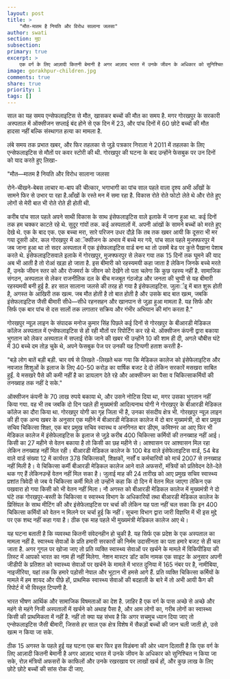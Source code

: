 ```yaml
---
layout: post
title: >
    "मौत-मातम है नियति और विरोध सालाना जलसा"
author: swati
section: मुद्दा
subsection:
primary: true
excerpt: >
    एक वर्ग के लिए आज़ादी कितनी बेमानी है अगर आज़ाद भारत में उनके जीवन के अधिकार को सुनिश्चित न किया जा सके, रोज़ मंत्रियों अफसरों के काफिलों और उनके रखरखाव पर लाखों खर्च हों, और कुछ लाख के लिए छोटे छोटे बच्चों की सांस रोक दी जाए.
image: gorakhpur-children.jpg
comments: true
share: true
priority: 1
tags: []
---
```


साल का यह समय एन्सेफलाइटिस से मौत, खासकर बच्चों की मौत का समय है. मगर गोरखपुर के सरकारी अस्पताल में ऑक्सीजन सप्लाई बंद होने से एक दिन में 23, और पांच दिनों में 60 छोटे बच्चों की मौत हादसा नहीं बल्कि संस्थागत हत्या का मामला है.

लंबे समय तक प्रभात खबर, और फिर तहलका से जुड़े पत्रकार निराला ने 2011 में तहलका के लिए एन्सेफलाइटिस से मौतों पर कवर स्टोरी की थी. गोरखपुर की घटना के बाद उन्होंने फेसबुक पर उन दिनों को याद करते हुए लिखा-

"मौत—मातम है नियति और विरोध सालाना जलसा

रोने-चीखने-बेबस लाचार मा-बाप की चीत्कार, भगाभागी का पांच साल पहले वाला दृश्य अभी आँखों के सामने फिर से उभार पा रहा है.आँखों के रस्ते मन में समा रहा है. विकास रोते रोते फोटो लेते थे और रोते हुए लोगों से मेरी बात भी रोते रोते ही होती थी.

करीब पांच साल पहले अपने साथी विकास के साथ इंसेफलाइटिस वाले इलाके में जाना हुआ था. कई दिनों तक हम चक्कर काटते रहे थे. सुदूर गांवों तक. कई अस्पतालों में. अपनी आंखों के सामने बच्चों को मरते हुए देखे थे. एक के बाद एक. एक बच्चा मरा, सारे परिजन उधर दौड़े कि तब तक खबर आयी कि दूसरा भी मर गया दूसरी ओर. कल गोरखपुर में आॅक्सीजन के अभाव में बच्चे मर गये, पांच साल पहले मुजफ्फरपुर में जब जाना हुआ था तो सदर अस्पताल में एक इंसेफलाइटिस वार्ड बना था तो उसमें बेड पर कुत्ते पैखाना पेशाब करते थे. इंसेफलाइटिसवाले इलाके में गोरखपुर, मुजफ्फरपुर से लेकर गया तक 15 दिनों तक घूमने की याद अब भी आती है तो रोआं खड़ा हो जाता है. इस बीमारी को रहस्यमयी कहा जाता है लेकिन जिनके बच्चे मरते हैं, उनके जीवन स्तर को और रोजमर्रा के जीवन को देखेंगे तो पता चलेगा कि कुछ रहस्य नहीं है. सामाजिक संगठन, अस्पताल से लेकर राजनीतिक दल के बीच मजबूत गंठजोड़ और जनता की चुप्पी से यह बीमारी रहस्यमयी बनी हुई है. हर साल सालाना जलसे की तरह हो गया है इंसेफलाइटिस. जुलार्इ् में बात शुरू होती है, अगस्त के आखिरी तक खत्म. जब मौत होती है तो बात होती है और उसके बाद बात खत्म, जबकि इंसेफलाइटिस जैसी बीमारी सीधे—सीधे रहनसहन और खानपान से जुड़ा हुआ मामला है. यह सिर्फ और सिर्फ एक बार पांच से दस सालों तक लगातार सक्रिय और गंभीर अभियान की मांग करता है."

गोरखपुर न्यूज़ लाइन के संपादक मनोज कुमार सिंह पिछले कई दिनों से गोरखपुर के बीआरडी मेडिकल कॉलेज अस्पताल में एन्सेफलाइटिस से हो रही मौतों पर रिपोर्टिंग कर रहे थे. ऑक्सीजन कंपनी द्वारा बकाया भुगतान को लेकर अस्पताल में सप्लाई रोके जाने की खबर भी उन्होंने 10 की शाम ही दी, अगले चौबीस घंटे में 30 बच्चे दम तोड़ चुके थे, अपने फेसबुक पेज पर उनकी यह टिप्पणी हताश करती है-

"बड़े लोग बातें बड़ी बड़ी.  चार वर्ष से लिखते -लिखते थक गया कि मेडिकल कालेज को इंसेफेलाइटिस और नवजात शिशुओं के इलाज के लिए 40-50 करोड़ का वार्षिक बजट दे दो लेकिन सरकारें मसखरा साबित हुईं. ये मसखरे पैसे की कमी नहीं है का डायलाग देते रहे और आक्सीजन का पैसा व चिकित्साकर्मियों की तनख्वाह तक नहीं दे सके."

ऑक्सीजन कंपनी के 70 लाख रुपये बकाया थे, और उसने नोटिस दिया था, मगर उसका भुगतान नहीं किया गया. वह भी तब जबकि दो दिन पहले ही मुख्यमंत्री आदित्यनाथ योगी ने गोरखपुर के बीआरडी मेडिकल कॉलेज का दौरा किया था. गोरखपुर योगी का गृह जिला भी है, उनका संसदीय क्षेत्र भी. गोरखपुर न्यूज़ लाइन की ही एक अन्य खबर के अनुसार एक महीने में बीआरडी मेडिकल कालेज में दो बार मुख्यमंत्री, दो बार प्रमुख सचिव चिकित्सा शिक्षा, एक बार प्रमुख सचिव स्वास्थ व अनगिनत बार डीएम, कमिश्नर आ आए फिर भी मेडिकल कालेज में इंसेफेलाइटिस के इलाज से जुड़े करीब 400 चिकित्सा कर्मियों की तनख्वाह नहीं आई। किसी का 27 महीने से वेतन बकाया है तो किसी का छह महीने से। आश्वासन पर आश्वासन मिल रहा लेकिन तनख्वाह नहीं मिल रही। बीआरडी मेडिकल कालेज के 100 बेड वाले इंसेफेलाइटिस वार्ड, 54 बेड वाले वार्ड संख्या 12 में कार्यरत 378 चिकित्सकों, शिक्षकों, नर्सों व कर्मचारियों को मार्च 2007 से तनख्वाह नहीं मिली है। ये चिकित्सा कर्मी बीआरडी मेडिकल कालेज आने वाले अफसरों, मंत्रियों को प्रतिवेदन देते-देते थक गए हैं लेकिनउन्हें वेतन नहीं मिल सका है। जुलाई माह की 24 तारीख को आए प्रमुख सचिव स्वास्थ्य प्रशांत त्रिवेदी से जब ये चिकित्सा कर्मी मिले तो उन्होंने कहा कि दो दिन में वेतन मिल जाएगा लेकिन एक पखवारा हो गया किसी को भी वेतन नहीं मिला। नौ अगस्त को बीआरडी मेडिकल कालेज में मुख्यमंत्री ने दो घंटे तक गोरखपुर-बस्ती के चिकित्सा व स्वास्थ्य विभाग के अधिकारियों तथा बीआरडी मेडिकल कालेज के प्रिसिंपल के साथ मीटिंग की और इंसेफेलाइटिस पर चर्चा की लेकिन यह पता नहीं चल सका कि इन 400 चिकित्सा कर्मियों को वेतन न मिलने पर चर्चा हुई कि नहीं। सूचना विभाग द्वारा जारी विज्ञप्ति में भी इस मुद्दे पर एक शब्द नहीं कहा गया है। ठीक एक माह पहले भी मुख्यमंत्री मेडिकल कालेज आए थे।

यह घटना बताती है कि व्यवस्था कितनी संवेदनहीन हो चुकी है. यह सिर्फ एक प्रदेश के एक अस्पताल का मामला नहीं है. स्वास्थ्य सेवाओं के प्रति हमारी सरकारों की निर्मम उदासीनता का पता हमारे बजट से ही चल जाता है. अगर गूगल पर खोजा जाए तो प्रति व्यक्ति स्वास्थ्य सेवाओं पर खर्चने के मामले में विकिपीडिया की लिस्ट में आपको भारत का नाम ही नहीं मिलेगा. नेशन मास्टर डॉट कॉम नामक एक साइट के अनुसार अपनी जीडीपी के प्रतिशत को स्वास्थ्य सेवाओं पर खर्चने के मामले में भारत दुनिया में 165 नंबर पर है, नामीबिया, नाइजीरिया, यहां तक कि हमारे पड़ोसी नेपाल और भूटान भी हमसे आगे हैं. प्रति व्यक्ति चिकित्सा कर्मियों के मामले में हम शायद और पीछे हों, प्राथमिक स्वास्थ्य सेवाओं की बदहाली के बारे में तो अभी आयी कैग की रिपोर्ट में भी विस्तृत टिप्पणी है.

भारत भीषण आर्थिक और सामाजिक विषमताओं का देश है. ज़ाहिर है एक वर्ग के पास अच्छे से अच्छे और महंगे से महंगे निजी अस्पतालों में खर्चने को अथाह पैसा है, और आम लोगों का, गरीब लोगों का स्वास्थ्य किसी की प्राथमिकता में नहीं है. नहीं तो क्या यह संभव है कि अगर सचमुच ध्यान दिया जाए तो एन्सेफलाइटिस जैसी बीमारी, जिससे हर साल एक क्षेत्र विशेष में सैकड़ों बच्चों की जान चली जाती हो, उसे खत्म न किया जा सके.

ठीक 15 अगस्त के पहले हुई यह घटना एक बार फिर इस विडंबना की ओर ध्यान दिलाती है कि एक वर्ग के लिए आज़ादी कितनी बेमानी है अगर आज़ाद भारत में उनके जीवन के अधिकार को सुनिश्चित न किया जा सके, रोज़ मंत्रियों अफसरों के काफिलों और उनके रखरखाव पर लाखों खर्च हों, और कुछ लाख के लिए छोटे छोटे बच्चों की सांस रोक दी जाए.